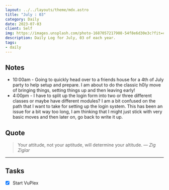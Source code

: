```yaml
---
layout: ../../layouts/theme/mdx.astro
title: "July : 03"
category: Daily
date: 2023-07-03
client: Self
img: https://images.unsplash.com/photo-1687057217908-54f8e6d30e3c?fit=crop&q=85&w=1400&h=700
description: Daily Log for July, 03 of each year.
tags:
- daily
---
```


## Notes

- 10:00am - Going to quickly head over to a friends house for a 4th of July party to help setup and prepare. I am about to do the classic h0ly move of bringing things, setting things up and then leaving early!
- 4:00pm - I have to split up the login form into two or three different classes or maybe have different modules? I am a bit confused on the path that I want to take for setting up the login system. This has been an issue for a bit way too long, I am thinking that I might just stick with very basic moves and then later on, go back to write it up.

## Quote

> Your attitude, not your aptitude, will determine your altitude.
> — <cite>Zig Ziglar</cite>

---

## Tasks

- [x] Start VuPlex